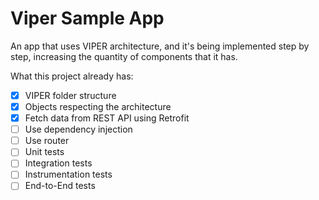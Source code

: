 # Viper Sample App

An app that uses VIPER architecture, and it's being implemented step by step, increasing the quantity of components that it has.

What this project already has:

- [x] VIPER folder structure
- [x] Objects respecting the architecture
- [x] Fetch data from REST API using Retrofit
- [ ] Use dependency injection
- [ ] Use router
- [ ] Unit tests
- [ ] Integration tests
- [ ] Instrumentation tests
- [ ] End-to-End tests
